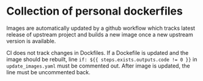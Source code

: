 # Collection of personal dockerfiles

Images are automatically updated by a github workflow which tracks latest release of upstream project
and builds a new image once a new upstream version is available.

CI does not track changes in Dockfiles. If a Dockefile is updated and the image should be rebuilt,
line `if: ${{ steps.exists.outputs.code != 0 }}` in `update_images.yaml` must be commented out.
After image is updated, the line must be uncommented back.